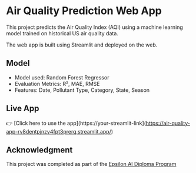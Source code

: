 # Air Quality Prediction Web App

This project predicts the Air Quality Index (AQI) using a machine learning model trained on historical US air quality data.

The web app is built using Streamlit and deployed on the web.

## Model
- Model used: Random Forest Regressor
- Evaluation Metrics: R², MAE, RMSE
- Features: Date, Pollutant Type, Category, State, Season

## Live App
👉 [Click here to use the app](https://your-streamlit-link](https://air-quality-app-rv8dentpjnzv4fpt3prerq.streamlit.app/)

## Acknowledgment
This project was completed as part of the [Epsilon AI Diploma Program](https://github.com/Epsilon-AI/)
